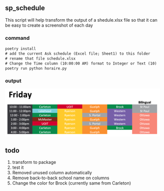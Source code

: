 ## sp_schedule

This script will help transform the output of a shedule.xlsx file so that it can be easy to create a screenshot of each day

### command

    poetry install
    # add the current Ask schedule (Excel file; Sheet1) to this folder
    # rename that file schedule.xlsx
    # Change the Time column (10:00:00 AM) format to Integer or Text (10)
    poetry run python horaire.py

### output 


![alt text](https://github.com/guinslym/sp_transform_schedule/blob/master/example_output.png "Schedule")


## todo
1. transform to package
2. test it
3. Removed unused column automatically
4. Remove back-to-back school name on columns
5. Change the color for Brock (currently same from Carleton)
